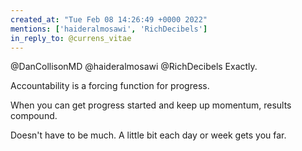 ```yaml
---
created_at: "Tue Feb 08 14:26:49 +0000 2022"
mentions: ['haideralmosawi', 'RichDecibels']
in_reply_to: @currens_vitae
---
```


@DanCollisonMD @haideralmosawi @RichDecibels Exactly.

Accountability is a forcing function for progress.

When you can get progress started and keep up momentum, results compound.

Doesn't have to be much. A little bit each day or week gets you far.